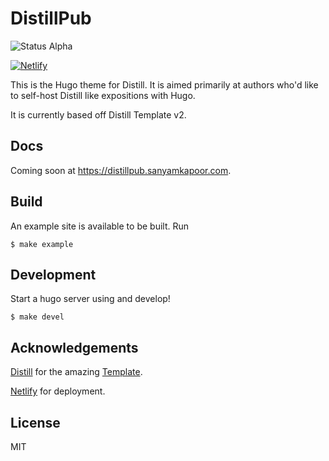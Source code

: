 # DistillPub

![Status Alpha](https://img.shields.io/badge/status-beta-yellow.svg)

[![Netlify](https://www.netlify.com/img/global/badges/netlify-color-bg.svg)](https://distillpub.sanyamkapoor.com/)

This is the Hugo theme for Distill. It is aimed primarily at
authors who'd like to self-host Distill like expositions
with Hugo. 

It is currently based off Distill Template v2.

## Docs

Coming soon at https://distillpub.sanyamkapoor.com.

## Build

An example site is available to be built. Run

```
$ make example
```

## Development

Start a hugo server using and develop!

```
$ make devel
```

## Acknowledgements

[Distill](https://distill.pub/) for the amazing [Template](https://github.com/distillpub/template).

[Netlify](https://www.netlify.com/) for deployment.

## License

MIT